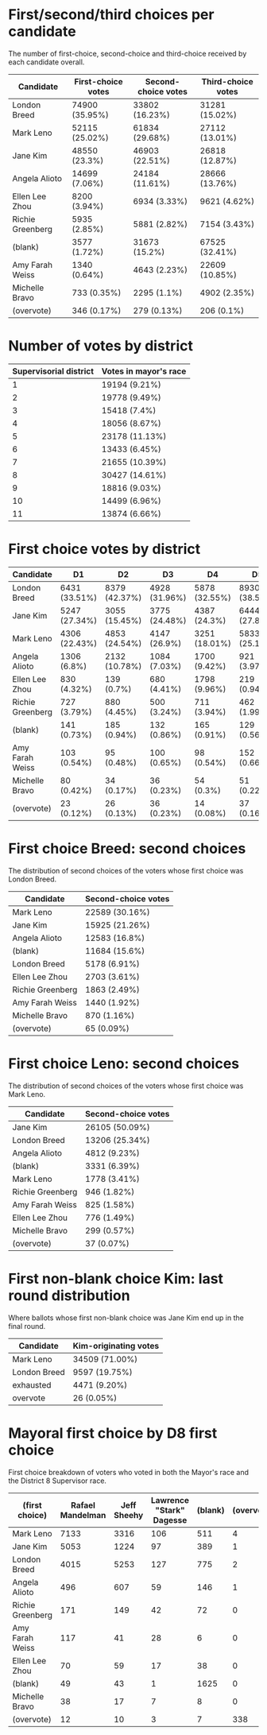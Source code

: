 # First/second/third choices per candidate
The number of first-choice, second-choice and third-choice received by each candidate overall.

Candidate | First-choice votes | Second-choice votes | Third-choice votes
--------- | ------------------ | ------------------- | ------------------
London Breed|74900 (35.95%)|33802 (16.23%)|31281 (15.02%)
Mark Leno|52115 (25.02%)|61834 (29.68%)|27112 (13.01%)
Jane Kim|48550 (23.3%)|46903 (22.51%)|26818 (12.87%)
Angela Alioto|14699 (7.06%)|24184 (11.61%)|28666 (13.76%)
Ellen Lee Zhou|8200 (3.94%)|6934 (3.33%)|9621 (4.62%)
Richie Greenberg|5935 (2.85%)|5881 (2.82%)|7154 (3.43%)
(blank)|3577 (1.72%)|31673 (15.2%)|67525 (32.41%)
Amy Farah Weiss|1340 (0.64%)|4643 (2.23%)|22609 (10.85%)
Michelle Bravo|733 (0.35%)|2295 (1.1%)|4902 (2.35%)
(overvote)|346 (0.17%)|279 (0.13%)|206 (0.1%)

# Number of votes by district

Supervisorial district | Votes in mayor's race
---------------------- | ---------------------
1|19194 (9.21%)
2|19778 (9.49%)
3|15418 (7.4%)
4|18056 (8.67%)
5|23178 (11.13%)
6|13433 (6.45%)
7|21655 (10.39%)
8|30427 (14.61%)
9|18816 (9.03%)
10|14499 (6.96%)
11|13874 (6.66%)

# First choice votes by district

Candidate | D1 | D2 | D3 | D4 | D5 | D6 | D7 | D8 | D9 | D10 | D11
--------- | -- | -- | -- | -- | -- | -- | -- | -- | -- | --- | ---
London Breed|6431 (33.51%)|8379 (42.37%)|4928 (31.96%)|5878 (32.55%)|8930 (38.53%)|4850 (36.11%)|8424 (38.9%)|10172 (33.43%)|5526 (29.37%)|6697 (46.19%)|4685 (33.77%)
Jane Kim|5247 (27.34%)|3055 (15.45%)|3775 (24.48%)|4387 (24.3%)|6444 (27.8%)|3163 (23.55%)|3955 (18.26%)|6764 (22.23%)|6064 (32.23%)|2733 (18.85%)|2963 (21.36%)
Mark Leno|4306 (22.43%)|4853 (24.54%)|4147 (26.9%)|3251 (18.01%)|5833 (25.17%)|3313 (24.66%)|5091 (23.51%)|11070 (36.38%)|4725 (25.11%)|2703 (18.64%)|2823 (20.35%)
Angela Alioto|1306 (6.8%)|2132 (10.78%)|1084 (7.03%)|1700 (9.42%)|921 (3.97%)|848 (6.31%)|2233 (10.31%)|1309 (4.3%)|1124 (5.97%)|809 (5.58%)|1233 (8.89%)
Ellen Lee Zhou|830 (4.32%)|139 (0.7%)|680 (4.41%)|1798 (9.96%)|219 (0.94%)|477 (3.55%)|752 (3.47%)|184 (0.6%)|647 (3.44%)|1040 (7.17%)|1434 (10.34%)
Richie Greenberg|727 (3.79%)|880 (4.45%)|500 (3.24%)|711 (3.94%)|462 (1.99%)|454 (3.38%)|818 (3.78%)|434 (1.43%)|278 (1.48%)|257 (1.77%)|414 (2.98%)
(blank)|141 (0.73%)|185 (0.94%)|132 (0.86%)|165 (0.91%)|129 (0.56%)|112 (0.83%)|169 (0.78%)|2245 (7.38%)|117 (0.62%)|82 (0.57%)|100 (0.72%)
Amy Farah Weiss|103 (0.54%)|95 (0.48%)|100 (0.65%)|98 (0.54%)|152 (0.66%)|120 (0.89%)|138 (0.64%)|192 (0.63%)|160 (0.85%)|87 (0.6%)|95 (0.68%)
Michelle Bravo|80 (0.42%)|34 (0.17%)|36 (0.23%)|54 (0.3%)|51 (0.22%)|53 (0.39%)|52 (0.24%)|70 (0.23%)|133 (0.71%)|67 (0.46%)|103 (0.74%)
(overvote)|23 (0.12%)|26 (0.13%)|36 (0.23%)|14 (0.08%)|37 (0.16%)|43 (0.32%)|23 (0.11%)|54 (0.18%)|42 (0.22%)|24 (0.17%)|24 (0.17%)


# First choice Breed: second choices
The distribution of second choices of the voters whose first choice was London Breed.

Candidate | Second-choice votes
--------- | -------------------
Mark Leno|22589 (30.16%)
Jane Kim|15925 (21.26%)
Angela Alioto|12583 (16.8%)
(blank)|11684 (15.6%)
London Breed|5178 (6.91%)
Ellen Lee Zhou|2703 (3.61%)
Richie Greenberg|1863 (2.49%)
Amy Farah Weiss|1440 (1.92%)
Michelle Bravo|870 (1.16%)
(overvote)|65 (0.09%)


# First choice Leno: second choices
The distribution of second choices of the voters whose first choice was Mark Leno.

Candidate | Second-choice votes
--------- | -------------------
Jane Kim|26105 (50.09%)
London Breed|13206 (25.34%)
Angela Alioto|4812 (9.23%)
(blank)|3331 (6.39%)
Mark Leno|1778 (3.41%)
Richie Greenberg|946 (1.82%)
Amy Farah Weiss|825 (1.58%)
Ellen Lee Zhou|776 (1.49%)
Michelle Bravo|299 (0.57%)
(overvote)|37 (0.07%)


# First non-blank choice Kim: last round distribution
Where ballots whose first non-blank choice was Jane Kim end up in the final round.

Candidate | Kim-originating votes
--------- | ---------------------
Mark Leno|34509 (71.00%)
London Breed|9597 (19.75%)
exhausted|4471 (9.20%)
overvote|26 (0.05%)


# Mayoral first choice by D8 first choice
First choice breakdown of voters who voted in both the Mayor's race and the District 8 Supervisor race.

(first choice) | Rafael Mandelman | Jeff Sheehy | Lawrence "Stark" Dagesse | (blank) | (overvote)
-- | ---------------- | ----------- | ------------------------ | ------- | ----------
Mark Leno|7133|3316|106|511|4
Jane Kim|5053|1224|97|389|1
London Breed|4015|5253|127|775|2
Angela Alioto|496|607|59|146|1
Richie Greenberg|171|149|42|72|0
Amy Farah Weiss|117|41|28|6|0
Ellen Lee Zhou|70|59|17|38|0
(blank)|49|43|1|1625|0
Michelle Bravo|38|17|7|8|0
(overvote)|12|10|3|7|338
